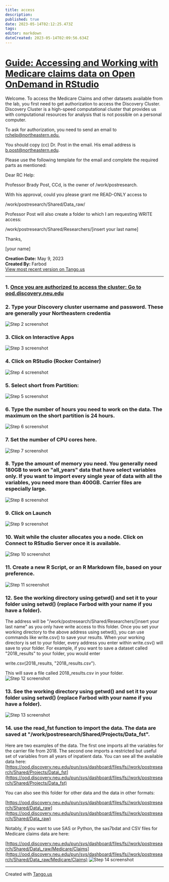 ```yaml
---
title: access
description: 
published: true
date: 2023-05-14T02:12:25.473Z
tags: 
editor: markdown
dateCreated: 2023-05-14T02:09:56.634Z
---
```


# [Guide: Accessing and Working with Medicare claims data on Open OnDemand in RStudio](https://app.tango.us/app/workflow/e84730bf-37ed-41c2-8778-31fbc762e7e5?utm_source=markdown&utm_medium=markdown&utm_campaign=workflow%20export%20links)

Welcome. To access the Medicare Claims and other datasets available from the lab, you first need to get authorization to access the Discovery Cluster. Discovery Cluster is a high-speed computational cluster that provides us with computational resources for analysis that is not possible on a personal computer.

To ask for authorization, you need to send an email to [rchelp@northeastern.edu.](mailto:rchelp@northeastern.edu)

You should copy (cc) Dr. Post in the email. His email address is [b.post@northeastern.edu](mailto:b.post@northeastern.edu).

Please use the following template for the email and complete the required parts as mentioned:

Dear RC Help:

Professor Brady Post, CCd, is the owner of /work/postresearch.

With his approval, could you please grant me READ-ONLY access to

/work/postresearch/Shared/Data\_raw/

Professor Post will also create a folder to which I am requesting WRITE access:

/work/postresearch/Shared/Researchers/\[insert your last name\]

Thanks,

\[your name\]

__Creation Date:__ May 9, 2023  
__Created By:__ Farbod  
[View most recent version on Tango.us](https://app.tango.us/app/workflow/e84730bf-37ed-41c2-8778-31fbc762e7e5?utm_source=markdown&utm_medium=markdown&utm_campaign=workflow%20export%20links)



***




### 1. [Once you are authorized to access the cluster: Go to ood.discovery.neu.edu](https://ood.discovery.neu.edu)


### 2. Type your Discovery cluster username and password. These are generally your Northeastern credentia
![Step 2 screenshot](https://images.tango.us/workflows/e84730bf-37ed-41c2-8778-31fbc762e7e5/steps/95921bc9-cddc-475c-86ef-6b60c7188ae6/da10a40f-917a-43b4-bde7-e0717f6280b5.png?crop=focalpoint&fit=crop&w=1200&border=2%2CF4F2F7&border-radius=8%2C8%2C8%2C8&border-radius-inner=8%2C8%2C8%2C8&blend-align=bottom&blend-mode=normal&blend-x=0&blend-w=1200&blend64=aHR0cHM6Ly9pbWFnZXMudGFuZ28udXMvc3RhdGljL21hZGUtd2l0aC10YW5nby13YXRlcm1hcmstdjIucG5n)


### 3. Click on Interactive Apps
![Step 3 screenshot](https://images.tango.us/workflows/e84730bf-37ed-41c2-8778-31fbc762e7e5/steps/23e62289-8f47-43f7-bc45-d0522f2ffad2/53f76617-145a-413a-9f83-4459669c1d1f.png?crop=focalpoint&fit=crop&fp-x=0.4757&fp-y=0.0216&fp-z=2.2561&w=1200&border=2%2CF4F2F7&border-radius=8%2C8%2C8%2C8&border-radius-inner=8%2C8%2C8%2C8&blend-align=bottom&blend-mode=normal&blend-x=0&blend-w=1200&blend64=aHR0cHM6Ly9pbWFnZXMudGFuZ28udXMvc3RhdGljL21hZGUtd2l0aC10YW5nby13YXRlcm1hcmstdjIucG5n)


### 4. Click on  RStudio (Rocker Container)
![Step 4 screenshot](https://images.tango.us/workflows/e84730bf-37ed-41c2-8778-31fbc762e7e5/steps/3ad5033b-e122-4217-8346-9d0d77243d3f/501b21bf-dfa8-4350-995d-059c4b11866f.png?crop=focalpoint&fit=crop&fp-x=0.5252&fp-y=0.5904&fp-z=1.8502&w=1200&border=2%2CF4F2F7&border-radius=8%2C8%2C8%2C8&border-radius-inner=8%2C8%2C8%2C8&blend-align=bottom&blend-mode=normal&blend-x=0&blend-w=1200&blend64=aHR0cHM6Ly9pbWFnZXMudGFuZ28udXMvc3RhdGljL21hZGUtd2l0aC10YW5nby13YXRlcm1hcmstdjIucG5n)


### 5. Select short from Partition:
![Step 5 screenshot](https://images.tango.us/workflows/e84730bf-37ed-41c2-8778-31fbc762e7e5/steps/df2b3e19-485c-40d5-aa8c-1a3cddfb4425/7480ec04-92ab-4179-abd1-26dbac7ece90.png?crop=focalpoint&fit=crop&fp-x=0.5004&fp-y=0.2813&fp-z=1.4550&w=1200&border=2%2CF4F2F7&border-radius=8%2C8%2C8%2C8&border-radius-inner=8%2C8%2C8%2C8&blend-align=bottom&blend-mode=normal&blend-x=0&blend-w=1200&blend64=aHR0cHM6Ly9pbWFnZXMudGFuZ28udXMvc3RhdGljL21hZGUtd2l0aC10YW5nby13YXRlcm1hcmstdjIucG5n)


### 6. Type the number of hours you need to work on the data. The maximum on the short partition is 24 hours.
![Step 6 screenshot](https://images.tango.us/workflows/e84730bf-37ed-41c2-8778-31fbc762e7e5/steps/7128910e-2bda-4c64-bca6-f3a5383b8ae5/2ebe65eb-3f7d-4e8e-a2a7-8151511dad03.png?crop=focalpoint&fit=crop&fp-x=0.5004&fp-y=0.2968&fp-z=1.4550&w=1200&border=2%2CF4F2F7&border-radius=8%2C8%2C8%2C8&border-radius-inner=8%2C8%2C8%2C8&blend-align=bottom&blend-mode=normal&blend-x=0&blend-w=1200&blend64=aHR0cHM6Ly9pbWFnZXMudGFuZ28udXMvc3RhdGljL21hZGUtd2l0aC10YW5nby13YXRlcm1hcmstdjIucG5n)


### 7. Set the number of CPU cores here.
![Step 7 screenshot](https://images.tango.us/workflows/e84730bf-37ed-41c2-8778-31fbc762e7e5/steps/bae08919-df5c-4bab-9227-e48839759c6c/d49a0a93-be22-43fb-a00a-7a5c7767b58d.png?crop=focalpoint&fit=crop&fp-x=0.5015&fp-y=0.3636&fp-z=1.4550&w=1200&border=2%2CF4F2F7&border-radius=8%2C8%2C8%2C8&border-radius-inner=8%2C8%2C8%2C8&blend-align=bottom&blend-mode=normal&blend-x=0&blend-w=1200&blend64=aHR0cHM6Ly9pbWFnZXMudGFuZ28udXMvc3RhdGljL21hZGUtd2l0aC10YW5nby13YXRlcm1hcmstdjIucG5n)


### 8. Type the amount of memory you need. You generally need 180GB to work on "all_years" data that have select variables only. If you want to import every single year of data with all the variables, you need more than 400GB. Carrier files are especially large.
![Step 8 screenshot](https://images.tango.us/workflows/e84730bf-37ed-41c2-8778-31fbc762e7e5/steps/bc1c882a-c98e-4cbb-946c-6b84a800f836/84c2e643-0b35-486b-a978-1fa523e77553.png?crop=focalpoint&fit=crop&fp-x=0.5004&fp-y=0.4320&fp-z=1.4550&w=1200&border=2%2CF4F2F7&border-radius=8%2C8%2C8%2C8&border-radius-inner=8%2C8%2C8%2C8&blend-align=bottom&blend-mode=normal&blend-x=0&blend-w=1200&blend64=aHR0cHM6Ly9pbWFnZXMudGFuZ28udXMvc3RhdGljL21hZGUtd2l0aC10YW5nby13YXRlcm1hcmstdjIucG5n)


### 9. Click on Launch
![Step 9 screenshot](https://images.tango.us/workflows/e84730bf-37ed-41c2-8778-31fbc762e7e5/steps/e4355322-d8eb-46a7-9050-37d7e4650b4f/f9043f7c-cf88-444e-b396-ba6d2de93fc7.png?crop=focalpoint&fit=crop&fp-x=0.5004&fp-y=0.7032&fp-z=1.4550&w=1200&border=2%2CF4F2F7&border-radius=8%2C8%2C8%2C8&border-radius-inner=8%2C8%2C8%2C8&blend-align=bottom&blend-mode=normal&blend-x=0&blend-w=1200&blend64=aHR0cHM6Ly9pbWFnZXMudGFuZ28udXMvc3RhdGljL21hZGUtd2l0aC10YW5nby13YXRlcm1hcmstdjIucG5n)


### 10. Wait while the cluster allocates you a node. Click on Connect to RStudio Server once it is available.
![Step 10 screenshot](https://images.tango.us/workflows/e84730bf-37ed-41c2-8778-31fbc762e7e5/steps/aff7258c-539d-47f1-86cc-4f4f98f9516f/89ff950c-fccc-4121-94f6-e1d0590ed505.png?crop=focalpoint&fit=crop&fp-x=0.4346&fp-y=0.3694&fp-z=1.9290&w=1200&border=2%2CF4F2F7&border-radius=8%2C8%2C8%2C8&border-radius-inner=8%2C8%2C8%2C8&blend-align=bottom&blend-mode=normal&blend-x=0&blend-w=1200&blend64=aHR0cHM6Ly9pbWFnZXMudGFuZ28udXMvc3RhdGljL21hZGUtd2l0aC10YW5nby13YXRlcm1hcmstdjIucG5n)


### 11. Create a new R Script, or an R Markdown file, based on your preference.
![Step 11 screenshot](https://images.tango.us/workflows/e84730bf-37ed-41c2-8778-31fbc762e7e5/steps/bf7b4551-7a11-4c01-bab1-d8caecc5f1e2/51b61e0e-188d-46c0-bd02-957dae28b0d6.png?crop=focalpoint&fit=crop&fp-x=0.1123&fp-y=0.0572&fp-z=2.7905&w=1200&border=2%2CF4F2F7&border-radius=8%2C8%2C8%2C8&border-radius-inner=8%2C8%2C8%2C8&blend-align=bottom&blend-mode=normal&blend-x=0&blend-w=1200&blend64=aHR0cHM6Ly9pbWFnZXMudGFuZ28udXMvc3RhdGljL21hZGUtd2l0aC10YW5nby13YXRlcm1hcmstdjIucG5n)


### 12. See the working directory using getwd() and set it to your folder using setwd() (replace Farbod with your name if you have a folder).
The address will be "/work/postresearch/Shared/Researchers/[insert your last name" as you only have write access to this folder. 
Once you set your working directory to the above address using setwd(), you can use commands like write.csv() to save your results. When your working directory is set to your folder, every address you enter within write.csv() will save to your folder. For example, if you want to save a dataset called "2018\_results" to your folder, you would enter

write.csv(2018\_results, "2018\_results.csv").

This will save a file called 2018\_results.csv in your folder.
![Step 12 screenshot](https://images.tango.us/workflows/e84730bf-37ed-41c2-8778-31fbc762e7e5/steps/ddccc776-0ef5-4a2e-863f-1bcfd7cb10a8/b4caf6f8-3300-471f-884c-1579f21d1af1.png?crop=focalpoint&fit=crop&fp-x=0.5000&fp-y=0.5000&w=1200&border=2%2CF4F2F7&border-radius=8%2C8%2C8%2C8&border-radius-inner=8%2C8%2C8%2C8&blend-align=bottom&blend-mode=normal&blend-x=0&blend-w=1200&blend64=aHR0cHM6Ly9pbWFnZXMudGFuZ28udXMvc3RhdGljL21hZGUtd2l0aC10YW5nby13YXRlcm1hcmstdjIucG5n)


### 13. See the working directory using getwd() and set it to your folder using setwd() (replace Farbod with your name if you have a folder).
![Step 13 screenshot](https://images.tango.us/workflows/e84730bf-37ed-41c2-8778-31fbc762e7e5/steps/c64e91a6-0ffb-4ebb-b732-59f878011146/fec0e134-3bc8-406e-82c8-7b6c68cc1314.png?crop=focalpoint&fit=crop&fp-x=0.5000&fp-y=0.5000&w=1200&border=2%2CF4F2F7&border-radius=8%2C8%2C8%2C8&border-radius-inner=8%2C8%2C8%2C8&blend-align=bottom&blend-mode=normal&blend-x=0&blend-w=1200&blend64=aHR0cHM6Ly9pbWFnZXMudGFuZ28udXMvc3RhdGljL21hZGUtd2l0aC10YW5nby13YXRlcm1hcmstdjIucG5n)


### 14. use the read_fst function to import the data. The data are saved at "/work/postresearch/Shared/Projects/Data_fst". 
Here are two examples of the data. The first one imports all the variables for the carrier file from 2018. The second one imports a restricted but useful set of variables from all years of inpatient data. You can see all the available data here:  
[https://ood.discovery.neu.edu/pun/sys/dashboard/files/fs//work/postresearch/Shared/Projects/Data\_fst](https://ood.discovery.neu.edu/pun/sys/dashboard/files/fs//work/postresearch/Shared/Projects/Data_fst)

You can also see this folder for other data and the data in other formats:

[https://ood.discovery.neu.edu/pun/sys/dashboard/files/fs//work/postresearch/Shared/Data\_raw](https://ood.discovery.neu.edu/pun/sys/dashboard/files/fs//work/postresearch/Shared/Data_raw)

Notably, if you want to use SAS or Python, the sas7bdat and CSV files for Medicare claims data are here:  
  
[https://ood.discovery.neu.edu/pun/sys/dashboard/files/fs//work/postresearch/Shared/Data\_raw/Medicare/Claims](https://ood.discovery.neu.edu/pun/sys/dashboard/files/fs//work/postresearch/Shared/Data_raw/Medicare/Claims)
![Step 14 screenshot](https://images.tango.us/workflows/e84730bf-37ed-41c2-8778-31fbc762e7e5/steps/68280a7c-e783-4e17-ad12-6a11272b181e/396ebd83-b6ae-49b6-881c-335f3bcca5b4.png?crop=focalpoint&fit=crop&fp-x=0.2723&fp-y=0.3296&fp-z=1.1964&w=1200&border=2%2CF4F2F7&border-radius=8%2C8%2C8%2C8&border-radius-inner=8%2C8%2C8%2C8&blend-align=bottom&blend-mode=normal&blend-x=0&blend-w=1200&blend64=aHR0cHM6Ly9pbWFnZXMudGFuZ28udXMvc3RhdGljL21hZGUtd2l0aC10YW5nby13YXRlcm1hcmstdjIucG5n)


***
Created with [Tango.us](https://tango.us?utm_source=markdown&utm_medium=markdown&utm_campaign=workflow%20export%20links)